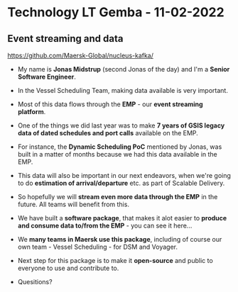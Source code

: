 # Technology LT Gemba - 11-02-2022

## Event streaming and data

https://github.com/Maersk-Global/nucleus-kafka/

* My name is **Jonas Midstrup** (second Jonas of the day) and I'm a **Senior Software Engineer**.

* In the Vessel Scheduling Team, making data available is very important.
* Most of this data flows through the **EMP** - our **event streaming platform**.
* One of the things we did last year was to make **7 years of GSIS legacy data of dated schedules and port calls** available on the EMP.
* For instance, the **Dynamic Scheduling PoC** mentioned by Jonas, was built in a matter of months because we had this data available in the EMP.
* This data will also be important in our next endeavors, when we're going to do **estimation of arrival/departure** etc. as part of Scalable Delivery.
* So hopefully we will **stream even more data through the EMP** in the future. All teams will benefit from this.

* We have built a **software package**, that makes it alot easier to **produce and consume data to/from the EMP** - you can see it here...
* We **many teams in Maersk use this package**, including of course our own team - Vessel Scheduling - for DSM and Voyager.
* Next step for this package is to make it **open-source** and public to everyone to use and contribute to.

* Quesitions?

